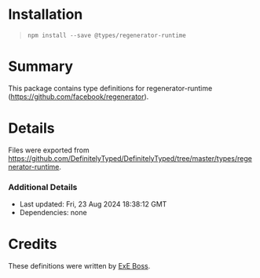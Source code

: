 # Installation
> `npm install --save @types/regenerator-runtime`

# Summary
This package contains type definitions for regenerator-runtime (https://github.com/facebook/regenerator).

# Details
Files were exported from https://github.com/DefinitelyTyped/DefinitelyTyped/tree/master/types/regenerator-runtime.

### Additional Details
 * Last updated: Fri, 23 Aug 2024 18:38:12 GMT
 * Dependencies: none

# Credits
These definitions were written by [ExE Boss](https://github.com/ExE-Boss).
